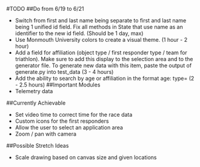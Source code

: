 #TODO
##Do from 6/19 to 6/21
- Switch from first and last name being separate to first and last name being 1 unified id field. Fix all methods in State that use name as an identifier to the new id field. (Should be 1 day, max)
- Use Monmouth University colors to create a visual theme. (1 hour - 2 hour)
- Add a field for affiliation (object type / first responder type / team for triathlon). Make sure to add this display to the selection area and to the generator file. To generate new data with this item, paste the output of generate.py into test_data (3 - 4 hours)
- Add the ability to search by age or affiliation in the format age:<number> type=<type> (2 - 2.5 hours)
##Important Modules
- Telemetry data

##Currently Achievable
- Set video time to correct time for the race data
- Custom icons for the first responders
- Allow the user to select an application area
- Zoom / pan with camera

##Possible Stretch Ideas
- Scale drawing based on canvas size and given locations
